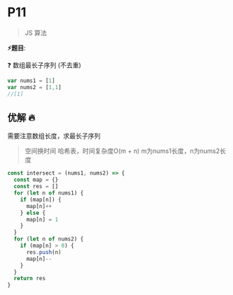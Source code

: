 # P11

> JS 算法

**⚡题目**:

❓ 数组最长子序列 (不去重)

```js
var nums1 = [1]
var nums2 = [1,1]
//[1]
```

## 优解 🔥

需要注意数组长度，求最长子序列

> 空间换时间 哈希表，时间复杂度O(m + n) m为nums1长度，n为nums2长度

```js
const intersect = (nums1, nums2) => {
  const map = {}
  const res = []
  for (let n of nums1) {
    if (map[n]) {
      map[n]++
    } else {
      map[n] = 1
    }
  }
  for (let n of nums2) {
    if (map[n] > 0) {
      res.push(n)
      map[n]--
    }
  }
  return res
}
```
